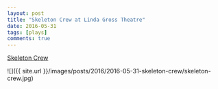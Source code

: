 ```yaml
---
layout: post
title: "Skeleton Crew at Linda Gross Theatre"
date: 2016-05-31
tags: [plays]
comments: true
---
```

[Skeleton Crew](https://atlantictheater.org/playevents/skeletoncrew)

![]({{ site.url }}/images/posts/2016/2016-05-31-skeleton-crew/skeleton-crew.jpg)

